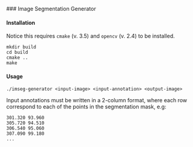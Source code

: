 ### Image Segmentation Generator

#### Installation

Notice this requires `cmake` (v. 3.5) and `opencv` (v. 2.4) to be installed.

```
mkdir build
cd build
cmake ..
make
```

#### Usage


```
./imseg-generator <input-image> <input-annotation> <output-image>
```

Input annotations must be written in a 2-column format, where each row correspond to each of the points in the segmentation mask, e.g:

```
301.320 93.960
305.720 94.510
306.540 95.060
307.090 99.180
...
```




